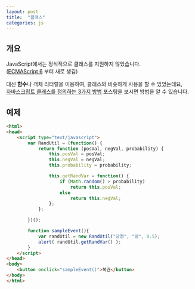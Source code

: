 ```yaml
---
layout: post
title:  "클래스"
categories: js
---
```


## 개요
JavaScript에서는 정식적으로 클래스를 지원하지 않았습니다.  
([ECMAScript 6](/js-course/관련기술#ecmascript-6) 부터 새로 생김)

대신 **함수**나 객체 리터럴을 이용하여, 클래스와 비슷하게 사용을 할 수 있었는데요,  
<a href="http://steadypost.net/post/lecture/id/13/" target="_blank">자바스크립트 클래스를 정의하는 3가지 방법</a> 포스팅을 보시면 방법을 알 수 있습니다.


## 예제
```html
<html>
<head>
	<script type="text/javascript">
		var RandUtil = (function() {
			return function (posVal, negVal, probability) {
				this.posVal = posVal;
				this.negVal = negVal;
				this.probability = probability;

				this.getRandVar = function() {
					if (Math.random() > probability)
						return this.posVal;
					else
						return this.negVal;
				};
			};

		})();

		function sampleEvent(){
			var randUtil = new RandUtil("당첨", "꽝", 0.5);
			alert( randUtil.getRandVar() );
		}
	</script>
</head>
<body>
	<button onclick="sampleEvent()">복권</button>
</body>
</html>
```